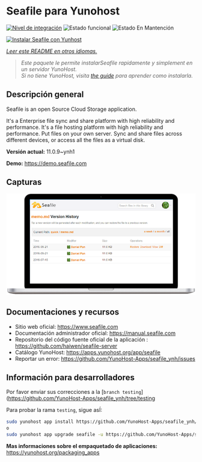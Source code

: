 <!--
Este archivo README esta generado automaticamente<https://github.com/YunoHost/apps/tree/master/tools/readme_generator>
No se debe editar a mano.
-->

# Seafile para Yunohost

[![Nivel de integración](https://dash.yunohost.org/integration/seafile.svg)](https://dash.yunohost.org/appci/app/seafile) ![Estado funcional](https://ci-apps.yunohost.org/ci/badges/seafile.status.svg) ![Estado En Mantención](https://ci-apps.yunohost.org/ci/badges/seafile.maintain.svg)

[![Instalar Seafile con Yunhost](https://install-app.yunohost.org/install-with-yunohost.svg)](https://install-app.yunohost.org/?app=seafile)

*[Leer este README en otros idiomas.](./ALL_README.md)*

> *Este paquete le permite instalarSeafile rapidamente y simplement en un servidor YunoHost.*  
> *Si no tiene YunoHost, visita [the guide](https://yunohost.org/install) para aprender como instalarla.*

## Descripción general

Seafile is an open Source Cloud Storage application.

It's a Enterprise file sync and share platform with high reliability and performance. It's a file hosting platform with high reliability and performance. Put files on your own server. Sync and share files across different devices, or access all the files as a virtual disk.


**Versión actual:** 11.0.9~ynh1

**Demo:** <https://demo.seafile.com>

## Capturas

![Captura de Seafile](./doc/screenshots/screenshot.png)

## Documentaciones y recursos

- Sitio web oficial: <https://www.seafile.com>
- Documentación administrador oficial: <https://manual.seafile.com>
- Repositorio del código fuente oficial de la aplicación : <https://github.com/haiwen/seafile-server>
- Catálogo YunoHost: <https://apps.yunohost.org/app/seafile>
- Reportar un error: <https://github.com/YunoHost-Apps/seafile_ynh/issues>

## Información para desarrolladores

Por favor enviar sus correcciones a la [`branch testing`](https://github.com/YunoHost-Apps/seafile_ynh/tree/testing

Para probar la rama `testing`, sigue asÍ:

```bash
sudo yunohost app install https://github.com/YunoHost-Apps/seafile_ynh/tree/testing --debug
o
sudo yunohost app upgrade seafile -u https://github.com/YunoHost-Apps/seafile_ynh/tree/testing --debug
```

**Mas informaciones sobre el empaquetado de aplicaciones:** <https://yunohost.org/packaging_apps>
